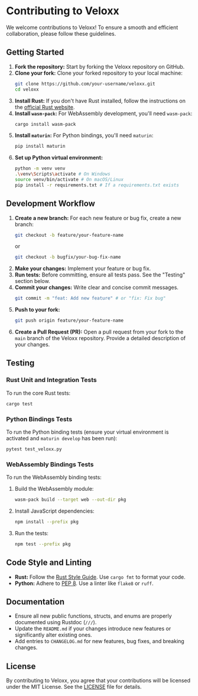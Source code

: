 # Contributing to Veloxx

We welcome contributions to Veloxx! To ensure a smooth and efficient collaboration, please follow these guidelines.

## Getting Started

1.  **Fork the repository:** Start by forking the Veloxx repository on GitHub.
2.  **Clone your fork:** Clone your forked repository to your local machine:
    ```bash
    git clone https://github.com/your-username/veloxx.git
    cd veloxx
    ```
3.  **Install Rust:** If you don't have Rust installed, follow the instructions on the [official Rust website](https://www.rust-lang.org/tools/install).
4.  **Install `wasm-pack`:** For WebAssembly development, you'll need `wasm-pack`:
    ```bash
    cargo install wasm-pack
    ```
5.  **Install `maturin`:** For Python bindings, you'll need `maturin`:
    ```bash
    pip install maturin
    ```
6.  **Set up Python virtual environment:**
    ```bash
    python -m venv venv
    .\venv\Scripts\activate # On Windows
    source venv/bin/activate # On macOS/Linux
    pip install -r requirements.txt # If a requirements.txt exists
    ```

## Development Workflow

1.  **Create a new branch:** For each new feature or bug fix, create a new branch:
    ```bash
    git checkout -b feature/your-feature-name
    ```
    or
    ```bash
    git checkout -b bugfix/your-bug-fix-name
    ```
2.  **Make your changes:** Implement your feature or bug fix.
3.  **Run tests:** Before committing, ensure all tests pass. See the "Testing" section below.
4.  **Commit your changes:** Write clear and concise commit messages.
    ```bash
    git commit -m "feat: Add new feature" # or "fix: Fix bug"
    ```
5.  **Push to your fork:**
    ```bash
    git push origin feature/your-feature-name
    ```
6.  **Create a Pull Request (PR):** Open a pull request from your fork to the `main` branch of the Veloxx repository. Provide a detailed description of your changes.

## Testing

### Rust Unit and Integration Tests

To run the core Rust tests:

```bash
cargo test
```

### Python Bindings Tests

To run the Python binding tests (ensure your virtual environment is activated and `maturin develop` has been run):

```bash
pytest test_veloxx.py
```

### WebAssembly Bindings Tests

To run the WebAssembly binding tests:

1.  Build the WebAssembly module:
    ```bash
    wasm-pack build --target web --out-dir pkg
    ```
2.  Install JavaScript dependencies:
    ```bash
    npm install --prefix pkg
    ```
3.  Run the tests:
    ```bash
    npm test --prefix pkg
    ```

## Code Style and Linting

-   **Rust:** Follow the [Rust Style Guide](https://github.com/rust-dev-tools/fmt-rfcs/blob/master/guide/guide.md). Use `cargo fmt` to format your code.
-   **Python:** Adhere to [PEP 8](https://www.python.org/dev/peps/pep-0008/). Use a linter like `flake8` or `ruff`.

## Documentation

-   Ensure all new public functions, structs, and enums are properly documented using Rustdoc (`///`).
-   Update the `README.md` if your changes introduce new features or significantly alter existing ones.
-   Add entries to `CHANGELOG.md` for new features, bug fixes, and breaking changes.

## License

By contributing to Veloxx, you agree that your contributions will be licensed under the MIT License. See the [LICENSE](LICENSE) file for details.
